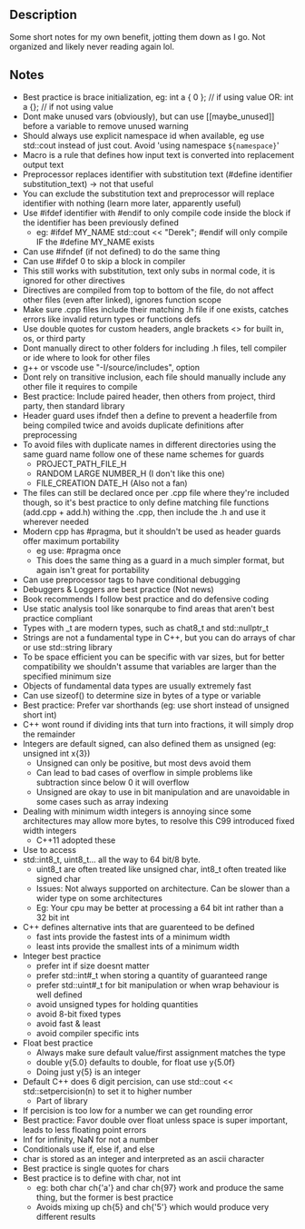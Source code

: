 ## Description

Some short notes for my own benefit, jotting them down as I go. Not organized and likely never reading again lol.

## Notes

- Best practice is brace initialization, eg: int a { 0 }; // if using value OR: int a {}; // if not using value
- Dont make unused vars (obviously), but can use [[maybe_unused]] before a variable to remove unused warning
- Should always use explicit namespace id when available, eg use std::cout instead of just cout. Avoid 'using namespace `${namespace}`'
- Macro is a rule that defines how input text is converted into replacement output text
- Preprocessor replaces identifier with substitution text (#define identifier substitution_text) -> not that useful
- You can exclude the substitution text and preprocessor will replace identifier with nothing (learn more later, apparently useful)
- Use #ifdef identifier with #endif to only compile code inside the block if the identifier has been previously defined
  - eg: #ifdef MY_NAME std::cout << "Derek"; #endif will only compile IF the #define MY_NAME exists
- Can use #ifndef (if not defined) to do the same thing
- Can use #ifdef 0 to skip a block in compiler
- This still works with substitution, text only subs in normal code, it is ignored for other directives
- Directives are compiled from top to bottom of the file, do not affect other files (even after linked), ignores function scope
- Make sure .cpp files include their matching .h file if one exists, catches errors like invalid return types or functions defs
- Use double quotes for custom headers, angle brackets <> for built in, os, or third party
- Dont manually direct to other folders for including .h files, tell compiler or ide where to look for other files
- g++ or vscode use "-I/source/includes", option
- Dont rely on transitive inclusion, each file should manually include any other file it requires to compile
- Best practice: Include paired header, then others from project, third party, then standard library
- Header guard uses ifndef then a define to prevent a headerfile from being compiled twice and avoids duplicate definitions after preprocessing
- To avoid files with duplicate names in different directories using the same guard name follow one of these name schemes for guards
  - PROJECT_PATH_FILE_H
  - RANDOM LARGE NUMBER_H (I don't like this one)
  - FILE_CREATION DATE_H (Also not a fan)
- The files can still be declared once per .cpp file where they're included though, so it's best practice to only define matching file functions (add.cpp + add.h) withing the .cpp, then include the .h and use it wherever needed
- Modern cpp has #pragma, but it shouldn't be used as header guards offer maximum portability
  - eg use: #pragma once
  - This does the same thing as a guard in a much simpler format, but again isn't great for portability
- Can use preprocessor tags to have conditional debugging
- Debuggers & Loggers are best practice (Not news)
- Book recommends I follow best practice and do defensive coding
- Use static analysis tool like sonarqube to find areas that aren't best practice compliant
- Types with \_t are modern types, such as chat8_t and std::nullptr_t
- Strings are not a fundamental type in C++, but you can do arrays of char or use std::string library
- To be space efficient you can be specific with var sizes, but for better compatibility we shouldn't assume that variables are larger than the specified minimum size
- Objects of fundamental data types are usually extremely fast
- Can use sizeof() to determine size in bytes of a type or variable
- Best practice: Prefer var shorthands (eg: use short instead of unsigned short int)
- C++ wont round if dividing ints that turn into fractions, it will simply drop the remainder
- Integers are default signed, can also defined them as unsigned (eg: unsigned int x{3})
  - Unsigned can only be positive, but most devs avoid them
  - Can lead to bad cases of overflow in simple problems like subtraction since below 0 it will overflow
  - Unsigned are okay to use in bit manipulation and are unavoidable in some cases such as array indexing
- Dealing with minimum width integers is annoying since some architectures may allow more bytes, to resolve this C99 introduced fixed width integers
  - C++11 adopted these
- Use <cstdint> to access
- std::int8_t, uint8_t... all the way to 64 bit/8 byte.
  - uint8_t are often treated like unsigned char, int8_t often treated like signed char
  - Issues: Not always supported on architecture. Can be slower than a wider type on some architectures
  - Eg: Your cpu may be better at processing a 64 bit int rather than a 32 bit int
- C++ defines alternative ints that are guarenteed to be defined
  - fast ints provide the fastest ints of a minimum width
  - least ints provide the smallest ints of a minimum width
- Integer best practice
  - prefer int if size doesnt matter
  - prefer std::int#\_t when storing a quantity of guaranteed range
  - prefer std::uint#\_t for bit manipulation or when wrap behaviour is well defined
  - avoid unsigned types for holding quantities
  - avoid 8-bit fixed types
  - avoid fast & least
  - avoid compiler specific ints
- Float best practice
  - Always make sure default value/first assignment matches the type
  - double y{5.0} defaults to double, for float use y{5.0f}
  - Doing just y{5} is an integer
- Default C++ does 6 digit percision, can use std::cout << std::setpercision(n) to set it to higher number
  - Part of <iomanip> library
- If percision is too low for a number we can get rounding error
- Best practice: Favor double over float unless space is super important, leads to less floating point errors
- Inf for infinity, NaN for not a number
- Conditionals use if, else if, and else
- char is stored as an integer and interpreted as an ascii character
- Best practice is single quotes for chars
- Best practice is to define with char, not int
  - eg: both char ch{'a'} and char ch{97} work and produce the same thing, but the former is best practice
  - Avoids mixing up ch{5} and ch{'5'} which would produce very different results
